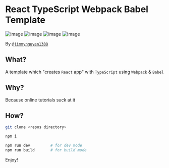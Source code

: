 # React TypeScript Webpack Babel Template
![image](https://img.shields.io/badge/React-20232A?style=for-the-badge&logo=react&logoColor=61DAFB)
![image](https://img.shields.io/badge/TypeScript-007ACC?style=for-the-badge&logo=typescript&logoColor=white)
![image](https://img.shields.io/badge/Webpack-8DD6F9?style=for-the-badge&logo=Webpack&logoColor=white)
![image](https://img.shields.io/badge/Babel-F9DC3E?style=for-the-badge&logo=babel&logoColor=white)

By [`@jimmynguyen1308`](https://github.com/jimmynguyen1308)

## What?

A template which "creates `React` app" with `TypeScript` using `Webpack` & `Babel`

## Why?

Because online tutorials suck at it

## How?

```bash
git clone <repos directory>

npm i

npm run dev         # for dev mode
npm run build       # for build mode

```

Enjoy!
